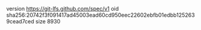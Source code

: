 version https://git-lfs.github.com/spec/v1
oid sha256:20742f3f091417ad45003ead60cd950eec22602ebfb01edbb1252639cead7ced
size 8930
